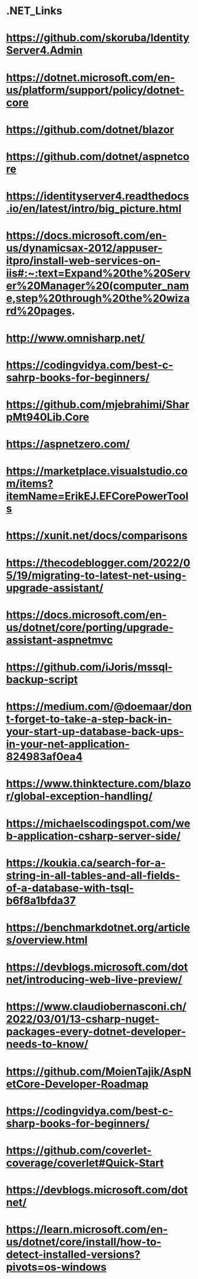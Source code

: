 # .NET_Links

# https://github.com/skoruba/IdentityServer4.Admin
# https://dotnet.microsoft.com/en-us/platform/support/policy/dotnet-core
# https://github.com/dotnet/blazor
# https://github.com/dotnet/aspnetcore
# https://identityserver4.readthedocs.io/en/latest/intro/big_picture.html
# https://docs.microsoft.com/en-us/dynamicsax-2012/appuser-itpro/install-web-services-on-iis#:~:text=Expand%20the%20Server%20Manager%20(computer_name,step%20through%20the%20wizard%20pages.
# http://www.omnisharp.net/
# https://codingvidya.com/best-c-sahrp-books-for-beginners/
# https://github.com/mjebrahimi/SharpMt940Lib.Core
# https://aspnetzero.com/
# https://marketplace.visualstudio.com/items?itemName=ErikEJ.EFCorePowerTools
# https://xunit.net/docs/comparisons
# https://thecodeblogger.com/2022/05/19/migrating-to-latest-net-using-upgrade-assistant/
# https://docs.microsoft.com/en-us/dotnet/core/porting/upgrade-assistant-aspnetmvc
# https://github.com/iJoris/mssql-backup-script
# https://medium.com/@doemaar/dont-forget-to-take-a-step-back-in-your-start-up-database-back-ups-in-your-net-application-824983af0ea4
# https://www.thinktecture.com/blazor/global-exception-handling/
# https://michaelscodingspot.com/web-application-csharp-server-side/
# https://koukia.ca/search-for-a-string-in-all-tables-and-all-fields-of-a-database-with-tsql-b6f8a1bfda37
# https://benchmarkdotnet.org/articles/overview.html
# https://devblogs.microsoft.com/dotnet/introducing-web-live-preview/
# https://www.claudiobernasconi.ch/2022/03/01/13-csharp-nuget-packages-every-dotnet-developer-needs-to-know/
# https://github.com/MoienTajik/AspNetCore-Developer-Roadmap
# https://codingvidya.com/best-c-sharp-books-for-beginners/
# https://github.com/coverlet-coverage/coverlet#Quick-Start
# https://devblogs.microsoft.com/dotnet/
# https://learn.microsoft.com/en-us/dotnet/core/install/how-to-detect-installed-versions?pivots=os-windows
